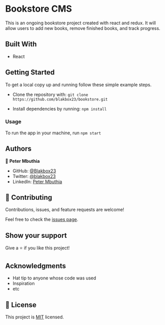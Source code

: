 
# Bookstore CMS

This is an ongoing bookstore project created with react and redux. It will allow users to add new books, remove finished books, and track progress.


## Built With

- React


## Getting Started

To get a local copy up and running follow these simple example steps.
- Clone the repository with:
`git clone https://github.com/blakbox23/bookstore.git`

- Install dependencies by running:
`npm install`


### Usage
To run the app in your machine, run `npm start`

## Authors

👤 **Peter Mbuthia**

- GitHub: [@Blakbox23](https://github.com/blakbox23)
- Twitter: [@blakbox23](https://twitter.com/blakbox23)
- LinkedIn: [Peter Mbuthia](https://www.linkedin.com/in/peter-mbuthia)



## 🤝 Contributing

Contributions, issues, and feature requests are welcome!

Feel free to check the [issues page](https://github.com/blakbox23/bookstore/issues).

## Show your support

Give a ⭐️ if you like this project!

## Acknowledgments

- Hat tip to anyone whose code was used
- Inspiration
- etc

## 📝 License

This project is [MIT](./MIT.md) licensed.
